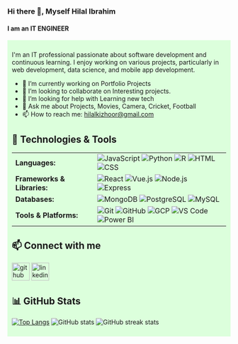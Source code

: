 ### Hi there 👋, Myself Hilal Ibrahim
#### I am an IT ENGINEER


<div style="background-color:#dcffdc; padding: 10px;">

I'm an IT professional passionate about software development and continuous learning. I enjoy working on various projects, particularly in web development, data science, and mobile app development.

- 🔭 I’m currently working on Portfolio Projects 
- 👯 I’m looking to collaborate on Interesting projects. 
- 🤔 I’m looking for help with Learning new tech 
- 💬 Ask me about Projects, Movies, Camera, Cricket, Football 
- 📫 How to reach me: hilalkizhoor@gmail.com 

## 🔧 Technologies & Tools

<table>
  <tr>
    <td><b>Languages:</b></td>
    <td>
      <img src="https://img.shields.io/badge/-JavaScript-007ACC?style=flat&logo=javascript&logoColor=white" alt="JavaScript">
      <img src="https://img.shields.io/badge/-Python-3776AB?style=flat&logo=python&logoColor=white" alt="Python">
      <img src="https://img.shields.io/badge/-R-276DC3?style=flat&logo=r&logoColor=white" alt="R">
      <img src="https://img.shields.io/badge/-HTML-E34F26?style=flat&logo=html5&logoColor=white" alt="HTML">
      <img src="https://img.shields.io/badge/-CSS-1572B6?style=flat&logo=css3&logoColor=white" alt="CSS">
    </td>
  </tr>
  <tr>
    <td><b>Frameworks & Libraries:</b></td>
    <td>
      <img src="https://img.shields.io/badge/-React-61DAFB?style=flat&logo=react&logoColor=white" alt="React">
      <img src="https://img.shields.io/badge/-Vue.js-4FC08D?style=flat&logo=vue.js&logoColor=white" alt="Vue.js">
      <img src="https://img.shields.io/badge/-Node.js-339933?style=flat&logo=node.js&logoColor=white" alt="Node.js">
      <img src="https://img.shields.io/badge/-Express-000000?style=flat&logo=express&logoColor=white" alt="Express">
    </td>
  </tr>
  <tr>
    <td><b>Databases:</b></td>
    <td>
      <img src="https://img.shields.io/badge/-MongoDB-47A248?style=flat&logo=mongodb&logoColor=white" alt="MongoDB">
      <img src="https://img.shields.io/badge/-PostgreSQL-4169E1?style=flat&logo=postgresql&logoColor=white" alt="PostgreSQL">
      <img src="https://img.shields.io/badge/-MySQL-4479A1?style=flat&logo=mysql&logoColor=white" alt="MySQL">
    </td>
  </tr>
  <tr>
    <td><b>Tools & Platforms:</b></td>
    <td>
      <img src="https://img.shields.io/badge/-Git-F05032?style=flat&logo=git&logoColor=white" alt="Git">
      <img src="https://img.shields.io/badge/-GitHub-181717?style=flat&logo=github&logoColor=white" alt="GitHub">
      <img src="https://img.shields.io/badge/-GCP-4285F4?style=flat&logo=google-cloud&logoColor=white" alt="GCP">
      <img src="https://img.shields.io/badge/-VS_Code-007ACC?style=flat&logo=visual-studio-code&logoColor=white" alt="VS Code">
      <img src="https://img.shields.io/badge/-Power_BI-F2C811?style=flat&logo=power-bi&logoColor=white" alt="Power BI">
    </td>
  </tr>
</table>

## 📫 Connect with me

[<img src='https://cdn.jsdelivr.net/npm/simple-icons@3.0.1/icons/github.svg' alt='github' height='40'>](https://github.com/hilalibrahim)
[<img src='https://cdn.jsdelivr.net/npm/simple-icons@3.0.1/icons/linkedin.svg' alt='linkedin' height='40'>](https://www.linkedin.com/in/hilal-ibrahim-kr/)



## 📊 GitHub Stats

[![Top Langs](https://github-readme-stats.vercel.app/api/top-langs/?username=hilalibrahim)](https://github.com/anuraghazra/github-readme-stats)
![GitHub stats](https://github-readme-stats.vercel.app/api?username=hilalibrahim&show_icons=true)
![GitHub streak stats](https://streak-stats.demolab.com/?user=hilalibrahim)

</div>
